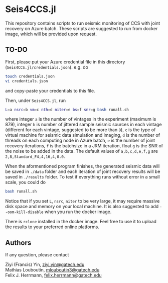 # Seis4CCS.jl

This repository contains scripts to run seismic monitoring of CCS with joint recovery on Azure batch. These scripts are suggested to run from docker image, which will be provided upon request.

## TO-DO

First, please put your Azure credential file in this directory (`Seis4CCS.jl/credentials.json`). e.g. do

```bash
touch credentials.json
vi credentials.json
```

and copy-paste your credentials to this file.

Then, under `Seis4CCS.jl`, run

```bash
L=a nsrc=b vm=c nth=d niter=e bs=f snr=g bash runall.sh
```

where integer `a` is the number of vintages in the experiment (maximum is 879), integer `b` is number of jittered sample seismic sources in each vintage (different for each vintage, suggested to be more than `8`), `c` is the type of virtual machine for seismic data simulation and imaging, `d` is the number of threads on each computing node in Azure batch, `e` is the number of joint recovery iterations, `f` is the batchsize in a JRM iteration, float `g` is the SNR of the noise to be added in the data. The default values of `a,b,c,d,e,f,g` are `2,8,Standard_F4,4,16,4,0.0`.

When the aformentioned program finishes, the generated seismic data will be saved in `./data` folder and each iteration of joint recovery results will be saved in `./results` folder. To test if everything runs without error in a small scale, you could do

```bash
bash runall.sh
```

Notice that if you set `L`, `nsrc`, `niter` to be very large, it may require massive disk space and memory on your local machine. It is also suggested to add `--oom-kill-disable` when you run the docker image.

There is `rclone` installed in the docker image. Feel free to use it to upload the results to your preferred online platforms.

## Authors

If any question, please contact

Ziyi (Francis) Yin, ziyi.yin@gatech.edu    
Mathias Louboutin, mlouboutin3@gatech.edu    
Felix J. Herrmann, felix.herrmann@gatech.edu     
